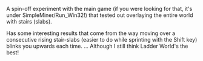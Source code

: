 A spin-off experiment with the main game (if you were looking for that, it's under SimpleMiner/Run_Win32!) that tested out overlaying the entire world with stairs (slabs).

Has some interesting results that come from the way moving over a consecutive rising stair-slabs (easier to do while sprinting with the Shift key) blinks you upwards each time.
... Although I still think Ladder World's the best!

